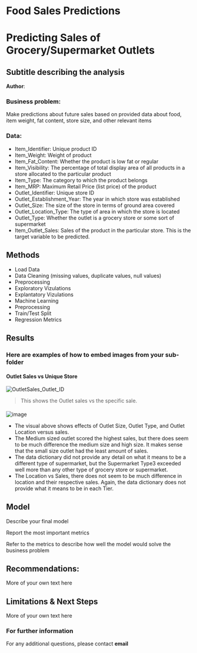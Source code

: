 # Food Sales Predictions


# Predicting Sales of Grocery/Supermarket Outlets
## Subtitle describing the analysis 

**Author**: 

### Business problem:
Make predictions about future sales based on provided data about food, item weight, fat content, store size, and other relevant items


### Data:
- Item_Identifier:	Unique product ID
- Item_Weight:	Weight of product
- Item_Fat_Content: Whether the product is low fat or regular
- Item_Visibility:	The percentage of total display area of all products in a store allocated to the particular product
- Item_Type:	The category to which the product belongs
- Item_MRP:	Maximum Retail Price (list price) of the product
- Outlet_Identifier:	Unique store ID
- Outlet_Establishment_Year:	The year in which store was established
- Outlet_Size: The size of the store in terms of ground area covered
- Outlet_Location_Type:	The type of area in which the store is located
- Outlet_Type: Whether the outlet is a grocery store or some sort of supermarket
- Item_Outlet_Sales:	Sales of the product in the particular store. This is the target variable to be predicted.


## Methods
- Load Data
- Data Cleaning (missing values, duplicate values, null values)
- Preprocessing
- Exploratory Vizulations
- Explantatory Vizulations
- Machine Learning
- Preprocessing
- Train/Test Split
- Regression Metrics

## Results

### Here are examples of how to embed images from your sub-folder


#### Outlet Sales vs Unique Store
![OutletSales_Outlet_ID](https://user-images.githubusercontent.com/109184607/186799074-e3101c2d-4273-40e0-933c-8de417fb1cd3.png)


> This shows the Outlet sales vs the specific sale.

#### 
![image](https://user-images.githubusercontent.com/109184607/186799205-2ea7071c-6079-48bf-ac10-ecb417f5235f.png)
- The visual above shows effects of Outlet Size, Outlet Type, and Outlet Location versus sales. 
- The Medium sized outlet scored the highest sales, but there does seem to be much difference the medium size and high size. It makes sense that the small size outlet had the least amount of sales. 
- The data dictionary did not provide any detail on what it means to be a different type of supermarket, but the Supermarket Type3 exceeded well more than any other type of grocery store or supermarket. 
- The Location vs Sales, there does not seem to be much difference in location and their respective sales. Again, the data dictionary does not provide what it means to be in each Tier. 
## Model

Describe your final model

Report the most important metrics

Refer to the metrics to describe how well the model would solve the business problem

## Recommendations:

More of your own text here


## Limitations & Next Steps

More of your own text here


### For further information


For any additional questions, please contact **email**

